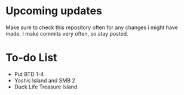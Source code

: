 # Upcoming updates
Make sure to check this repository often for any changes i might have made. I make commits very often, so stay posted.
# To-do List
- Put BTD 1-4
- Yoshis Island and SMB 2
- Duck Life Treasure Island
